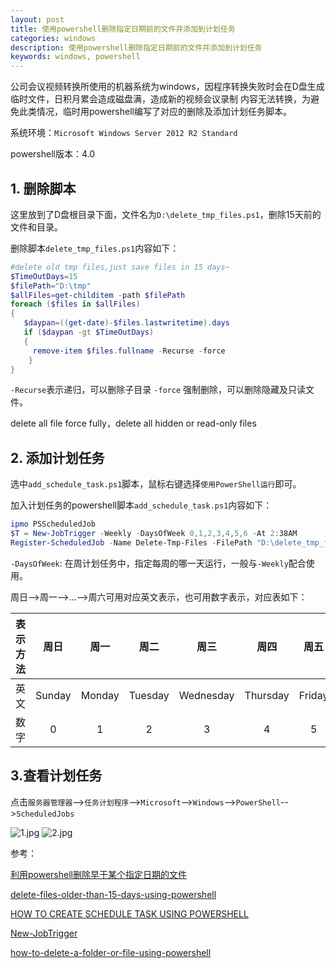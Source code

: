 ```yaml
---
layout: post
title: 使用powershell删除指定日期前的文件并添加到计划任务
categories: windows
description: 使用powershell删除指定日期前的文件并添加到计划任务
keywords: windows, powershell
---
```


  公司会议视频转换所使用的机器系统为windows，因程序转换失败时会在D盘生成临时文件，日积月累会造成磁盘满，造成新的视频会议录制
内容无法转换，为避免此类情况，临时用powershell编写了对应的删除及添加计划任务脚本。

系统环境：`Microsoft Windows Server 2012 R2 Standard`

powershell版本：4.0

## 1. 删除脚本

这里放到了D盘根目录下面，文件名为`D:\delete_tmp_files.ps1`，删除15天前的文件和目录。

删除脚本`delete_tmp_files.ps1`内容如下：

``` powershell
#delete old tmp files,just save files in 15 days~
$TimeOutDays=15    
$filePath="D:\tmp"     
$allFiles=get-childitem -path $filePath     
foreach ($files in $allFiles)     
{       
   $daypan=((get-date)-$files.lastwritetime).days       
   if ($daypan -gt $TimeOutDays)       
   {         
     remove-item $files.fullname -Recurse -force       
    }     
}
```
`-Recurse`表示递归，可以删除子目录
`-force` 强制删除，可以删除隐藏及只读文件。

delete all file force fully，delete all hidden or read-only files


## 2. 添加计划任务

选中`add_schedule_task.ps1`脚本，鼠标右键选择`使用PowerShell运行`即可。

加入计划任务的powershell脚本`add_schedule_task.ps1`内容如下：

``` powershell
ipmo PSScheduledJob 
$T = New-JobTrigger -Weekly -DaysOfWeek 0,1,2,3,4,5,6 -At 2:38AM
Register-ScheduledJob -Name Delete-Tmp-Files -FilePath "D:\delete_tmp_files.ps1" -Trigger $T
```

`-DaysOfWeek`: 在周计划任务中，指定每周的哪一天运行，一般与`-Weekly`配合使用。

周日-->周一-->...-->周六可用对应英文表示，也可用数字表示，对应表如下：

| 表示方法 | 周日 | 周一 | 周二 | 周三 | 周四 | 周五 | 周六 |
| :------:| :--: |:--: |:--: |:--: |:--: |:--: |:--: |
| 英文 | Sunday | Monday | Tuesday | Wednesday | Thursday | Friday | Saturday
| 数字 | 0 | 1 | 2 | 3 | 4 | 5 | 6 |

## 3.查看计划任务

点击`服务器管理器`-->`任务计划程序`-->`Microsoft`-->`Windows`-->`PowerShell`-->`ScheduledJobs`

![1.jpg](https://i.loli.net/2018/06/27/5b3275ba4f779.jpg)
![2.jpg](https://i.loli.net/2018/06/27/5b3275c47f58c.jpg)

参考：

[利用powershell删除早于某个指定日期的文件](http://blog.51cto.com/281816327/1436751)

[delete-files-older-than-15-days-using-powershell](https://stackoverflow.com/questions/17829785/delete-files-older-than-15-days-using-powershell)

[HOW TO CREATE SCHEDULE TASK USING POWERSHELL](https://gallery.technet.microsoft.com/scriptcenter/for-windows-7-and-less-1042e194)

[New-JobTrigger](https://docs.microsoft.com/en-us/powershell/module/psscheduledjob/new-jobtrigger?view=powershell-5.1)

[how-to-delete-a-folder-or-file-using-powershell](http://dotnet-helpers.com/powershell-demo/how-to-delete-a-folder-or-file-using-powershell/)


